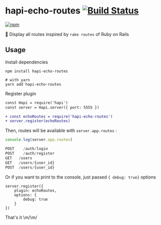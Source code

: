 # hapi-echo-routes [![Build Status](https://semaphoreci.com/api/v1/phonbopit/hapi-echo-routes/branches/master/badge.svg)](https://semaphoreci.com/phonbopit/hapi-echo-routes)

[![npm](https://img.shields.io/npm/dm/localeval.svg?style=for-the-badge)](https://www.npmjs.com/package/hapi-echo-routes)

:loudspeaker: Display all routes inspired by `rake routes` of Ruby on Rails

## Usage

Install dependencies

```
npm install hapi-echo-routes

# with yarn
yarn add hapi-echo-routes
```

Register plugin

```diff
const Hapi = require('hapi')
const server = Hapi.server({ port: 5555 })

+ const echoRoutes = require('hapi-echo-routes')
+ server.register(echoRoutes)
```

Then, routes will be available with `server.app.routes` :

```js
console.log(server.app.routes)

POST	/auth/login
POST	/auth/register
GET   /users
GET   /users/{user_id}
POST  /users/{user_id}
```

Or if you want to print to the console, just passed `{ debug: true}` options

```
server.register({
	plugin: echoRoutes,
	options: {
		debug: true
	}
})
```

That's it \m/\m/
